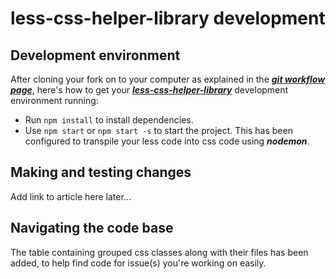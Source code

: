 # less-css-helper-library development

## Development environment
After cloning your fork on to your computer as explained in the ***[git workflow page](https://github.com/code-collabo/docs/blob/main/contributor-guide/git-workflow.md)***, here's how to get your ***[less-css-helper-library](https://github.com/code-collabo/less-css-helper-library)*** development environment running:
* Run `npm install` to install dependencies.
* Use `npm start` or `npm start -s` to start the project. This has been configured to transpile your less code into css code using ***nodemon***.

## Making and testing changes
Add link to article here later...

## Navigating the code base
The table containing grouped css classes along with their files has been added, to help find code for issue(s) you're working on easily.

